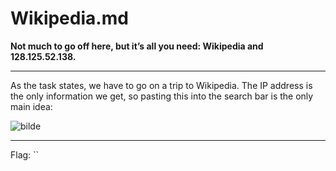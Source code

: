 # Wikipedia.md  

**Not much to go off here, but it’s all you need: Wikipedia and 128.125.52.138.**

---

As the task states, we have to go on a trip to Wikipedia. The IP address is the only information we get, so pasting this into the search bar is the only main idea:

![bilde](https://user-images.githubusercontent.com/70077872/216305871-02a592c8-f68d-4d05-987a-c83b3ce9aca2.png)



---

Flag: ``
